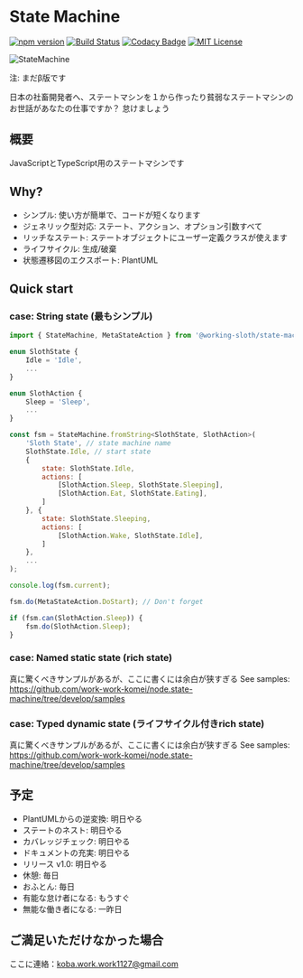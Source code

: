 # State Machine

[![npm version](https://badge.fury.io/js/%40working-sloth%2Fstate-machine.svg)](https://badge.fury.io/js/%40working-sloth%2Fstate-machine)
[![Build Status](https://travis-ci.org/work-work-komei/node.state-machine.svg?branch=develop)](https://travis-ci.org/work-work-komei/node.state-machine)
[![Codacy Badge](https://api.codacy.com/project/badge/Grade/03db41b395194a168573c9b647f9db24)](https://app.codacy.com/app/work-work-komei/node.state-machine?utm_source=github.com&utm_medium=referral&utm_content=work-work-komei/node.state-machine&utm_campaign=Badge_Grade_Dashboard)
[![MIT License](http://img.shields.io/badge/license-MIT-blue.svg?style=flat)](LICENSE)


![StateMachine](https://github.com/work-work-komei/node.state-machine/blob/develop/samples/1.quick-start/state.png)


注: まだβ版です

日本の社畜開発者へ、ステートマシンを１から作ったり貧弱なステートマシンのお世話があなたの仕事ですか？
怠けましょう

## 概要
 JavaScriptとTypeScript用のステートマシンです


## Why?
 - シンプル: 使い方が簡単で、コードが短くなります
 - ジェネリック型対応: ステート、アクション、オプション引数すべて
 - リッチなステート: ステートオブジェクトにユーザー定義クラスが使えます
 - ライフサイクル: 生成/破棄
 - 状態遷移図のエクスポート: PlantUML


## Quick start

### case: String state (最もシンプル)
```js
import { StateMachine, MetaStateAction } from '@working-sloth/state-machine';

enum SlothState {
    Idle = 'Idle',
    ...
}

enum SlothAction {
    Sleep = 'Sleep',
    ...
}

const fsm = StateMachine.fromString<SlothState, SlothAction>(
    'Sloth State', // state machine name
    SlothState.Idle, // start state
    {
        state: SlothState.Idle,
        actions: [
            [SlothAction.Sleep, SlothState.Sleeping],
            [SlothAction.Eat, SlothState.Eating],
        ]
    }, {
        state: SlothState.Sleeping,
        actions: [
            [SlothAction.Wake, SlothState.Idle],
        ]
    },
    ...
);

console.log(fsm.current);

fsm.do(MetaStateAction.DoStart); // Don't forget

if (fsm.can(SlothAction.Sleep)) {
    fsm.do(SlothAction.Sleep);
}
```

### case: Named static state (rich state)
 真に驚くべきサンプルがあるが、ここに書くには余白が狭すぎる
 See samples: https://github.com/work-work-komei/node.state-machine/tree/develop/samples

### case: Typed dynamic state (ライフサイクル付きrich state)
 真に驚くべきサンプルがあるが、ここに書くには余白が狭すぎる
 See samples: https://github.com/work-work-komei/node.state-machine/tree/develop/samples


## 予定
 - PlantUMLからの逆変換: 明日やる
 - ステートのネスト: 明日やる
 - カバレッジチェック: 明日やる
 - ドキュメントの充実: 明日やる
 - リリース v1.0: 明日やる
 - 休憩: 毎日
 - おふとん: 毎日
 - 有能な怠け者になる: もうすぐ
 - 無能な働き者になる: 一昨日


## ご満足いただけなかった場合
 ここに連絡：koba.work.work1127@gmail.com
